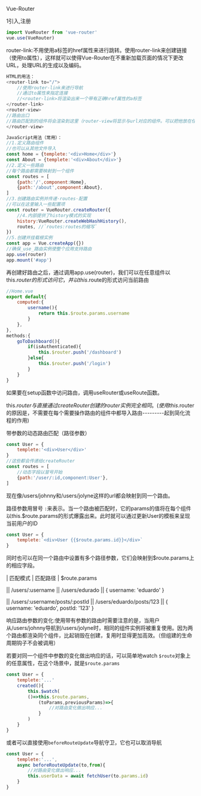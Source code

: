 Vue-Router

1引入,注册

```javascript
import VueRouter from 'vue-router'
vue.use(VueRouter)
```



router-link:不用使用a标签的href属性来进行跳转。使用router-link来创建链接（使用to属性），这样就可以使得Vue-Router在不重新加载页面的情况下更改URL，处理URL的生成以及编码。

```javascript
HTML的用法：
<router-link to="/">
    //使用router-link来进行导航
    //通过to属性来指定连接
    //<router-link>将渲染出来一个带有正确href属性的a标签
</router-link>
<router-view>
//路由出口
//路由匹配到的组件将会渲染到这里（router-view将显示与url对应的组件。可以把他放在任何地方，以适应布局。）
</router-view>
```

```javascript
JavaScript用法（常用）：
//1.定义路由组件
//也可以从其他文件导入
const home = {templete:'<div>Home</div>'}
const About = {templete:'<div>About</div>'}
//2.定义一些路由
//每个路由都需要映射到一个组件
const routes = [
    {path:'/',component:Home},
    {path:'/about',component:About},
]
//3.创建路由实例并传递·routes·配置
//可以在这里输入一些配置项
const router = VueRouter.createRouter({
    //4.内部提供了history模式的实现
    history:VueRouter.createWebHashHistory(),
    routes, //`routes:routes的缩写`
})
//5.创建并挂载根实例
const app = Vue.createApp({})
//确保_use_路由实例使整个应用支持路由
app.use(router)
app.mount('#app')
```

再创建好路由之后，通过调用app.use(router)，我们可以在任意组件以this.$router的形式访问它，并以this.$route的形式访问当前路由

```javascript
//Home.vue
export default{
    computed:{
        username(){
            return this.$route.params.username
        }
    },
},
methods:{
    goToDashboard(){
        if(isAuthenticated){
            this.$router.push('/dashboard')
        }else{
            this.$router.push('/login')
        }
    }
}
```

如果要在setup函数中访问路由，调用useRouter或useRoute函数。

this.$router 与直接通过createRouter创建的router实例完全相同。(使用this.$router的原因是，不需要在每个需要操作路由的组件中都导入路由---------起到简化流程的作用)

带参数的动态路由匹配（路径参数）

```javascript
const User = {
    templete:'<div>User</div>'
}
//这些都会传递给createRouter
const routes = [
    //动态字段以冒号开始
    {path:'/user/:id,component:User'},
]
```

现在像/users/johnny和/users/jolyne这样的url都会映射到同一个路由。

路径参数用冒号 ``:``来表示。当一个路由被匹配时，它的params的值将在每个组件以this.$route.params的形式爆露出来。此时就可以通过更新User的模板来呈现当前用户的ID

```javascript
const User = {
    templete:`<div>User {{$route.params.id}}</div>`
}
```

同时也可以在同一个路由中设置有多个路径参数，它们会映射到$route.params上的相应字段。

|  匹配模式  |  匹配路径  |  $route.params

||  /users/:username  ||  /users/edurado  ||  { username: 'eduardo' }

||  /users/:username/posts/:postId  ||  /users/eduardo/posts/123  ||  { username: 'eduardo', postId: '123' }

响应路由参数的变化:使用带有参数的路由时需要注意的是，当用户从/users/johnny导航到/users/jolyne时，相同的组件实例将被重复使用。因为两个路由都渲染同个组件，比起销毁在创建，复用时显得更加高效。（但组建的生命周期钩子不会被调用）

若要对同一个组件中参数的变化做出响应的话，可以简单地watch ``$route``对象上的任意属性，在这个场景中，就是``$route.params``

```javascript
const User = {
    templete:'...'
    created(){
        this.$watch(
        ()=>this.$route.params,
            (toParams,previousParams)=>{
                //对路由变化做出响应...
            }
        )
    }
}
```

或者可以直接使用``beforeRouteUpdate``导航守卫，它也可以取消导航

```javascript
const User = {
    templete:'...',
    async beforeRouteUpdate(to,from){
        //对路由变化做出响应...
        this.userData = await fetchUser(to.params.id)
    }
}
```

